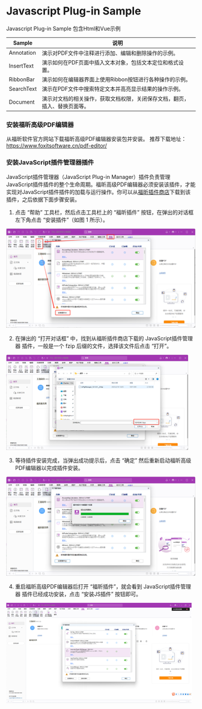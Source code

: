 #  Javascript Plug-in Sample

Javascript Plug-in Sample 包含Html和Vue示例

| Sample     | 说明                                                         |
| ---------- | ------------------------------------------------------------ |
| Annotation | 演示对PDF文件中注释进行添加、编辑和删除操作的示例。          |
| InsertText | 演示如何在PDF页面中插入文本对象，包括文本定位和格式设置。    |
| RibbonBar  | 演示如何在编辑器界面上使用Ribbon按钮进行各种操作的示例。     |
| SearchText | 演示在PDF文件中搜索特定文本并高亮显示结果的操作示例。        |
| Document   | 演示对文档的相关操作，获取文档权限，关闭保存文档，翻页，插入、替换页面等。 |



### 安装福昕高级PDF编辑器

从福昕软件官方网站下载福昕高级PDF编辑器安装包并安装。
推荐下载地址：https://www.foxitsoftware.cn/pdf-editor/

### 安装JavaScript插件管理器插件

JavaScript插件管理器（JavaScript Plug-in Manager）插件负责管理JavaScript插件插件的整个生命周期。福昕高级PDF编辑器必须安装该插件，才能实现对JavaScript插件插件的加载与运行操作。你可以从[福昕插件商店](https://developers.foxitsoftware.cn/store/)下载到该插件，之后依据下面步骤安装。

1. 点击 “帮助” 工具栏，然后点击工具栏上的 “福昕插件” 按钮，在弹出的对话框左下角点击 “安装插件”（如图 1 所示）。

![图 1](./img/1.png)

2. 在弹出的 “打开对话框” 中，找到从福昕插件商店下载的 JavaScript插件管理器 插件，一般是一个 fzip 后缀的文件，选择该文件后点击 “打开”。

![图 2](./img/2.png)

3. 等待插件安装完成，当弹出成功提示后，点击 “确定” 然后重新启动福昕高级PDF编辑器以完成插件安装。

![图 3](./img/3.png)

4. 重启福昕高级PDF编辑器后打开 “福昕插件”，就会看到 JavaScript插件管理器 插件已经成功安装，点击 “安装JS插件” 按钮即可。

![图 4](./img/4.png)